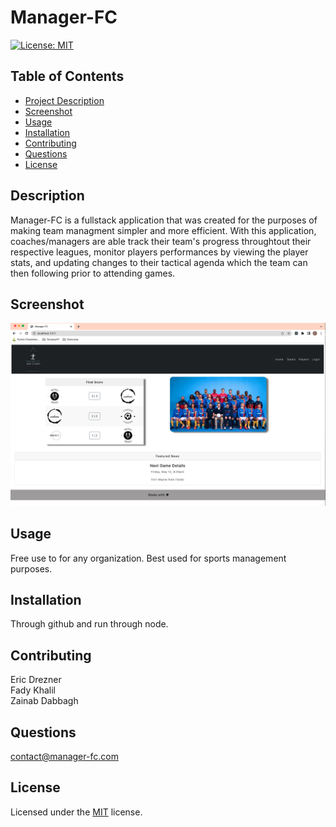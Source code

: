 # Manager-FC
[![License: MIT](https://img.shields.io/badge/License-MIT-yellow.svg)](https://opensource.org/licenses/MIT)
    
## Table of Contents
- [Project Description](#Description)
- [Screenshot](#Screenshot)
- [Usage](#Usage)
- [Installation](#Installation)
- [Contributing](#Contributing)
- [Questions](#Questions)
- [License](#License)

## Description
Manager-FC is a fullstack application that was created for the purposes of making team managment simpler and more efficient. With this application, coaches/managers are able track their team's progress throughtout their respective leagues, monitor players performances by viewing the player stats, and updating changes to their tactical agenda which the team can then following prior to attending games.  

## Screenshot
![screenshot](./public/images/Screenshot%202023-05-10%20at%205.02.16%20PM.png)

## Usage
Free use to for any organization. Best used for sports management purposes. 

## Installation
Through github and run through node.

## Contributing
Eric Drezner <br>
Fady Khalil <br>
Zainab Dabbagh

## Questions
contact@manager-fc.com

## License
Licensed under the [MIT](https://choosealicense.com/licenses/mit/) license.